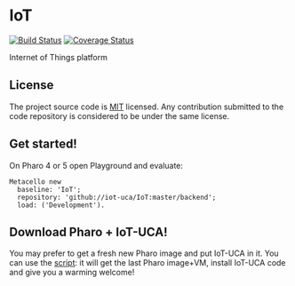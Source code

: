 # IoT 
[![Build Status](https://travis-ci.org/iot-uca/IoT.svg?branch=master)](https://travis-ci.org/iot-uca/IoT)
[![Coverage Status](https://coveralls.io/repos/github/iot-uca/IoT/badge.svg?branch=master)](https://coveralls.io/github/iot-uca/IoT?branch=master)

Internet of Things platform

## License
The project source code is [MIT](LICENSE) licensed. Any contribution submitted to the code repository is considered to be under the same license.

## Get started!

On Pharo 4 or 5 open Playground and evaluate:

```smalltalk
Metacello new
  baseline: 'IoT';
  repository: 'github://iot-uca/IoT:master/backend';
  load: ('Development').
  ```

## Download Pharo + IoT-UCA!
You may prefer to get a fresh new Pharo image and put IoT-UCA in it. You can use the [script](https://github.com/iot-uca/IoT/wiki/IoT-UCA-instalation-script): it will get the last Pharo image+VM, install IoT-UCA code and give you a warming welcome!
